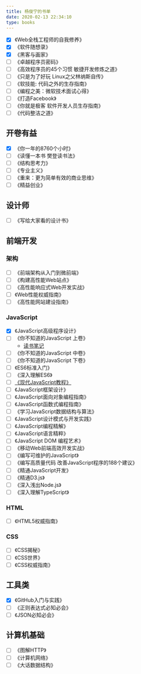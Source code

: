 ```yaml
---
title: 杨俊宁的书单
date: 2020-02-13 22:34:10
type: books
---
```


- [x] 《Web全栈工程师的自我修养》
- [x] 《软件随想录》
- [x] 《黑客与画家》
- [ ] 《卓越程序员密码》
- [ ] 《高效程序员的45个习惯 敏捷开发修炼之道》
- [ ] 《只是为了好玩 Linux之父林纳斯自传》
- [ ] 《软技能: 代码之外的生存指南》
- [ ] 《编程之美：微软技术面试心得》
- [ ] 《打造Facebook》
- [ ] 《你就是极客 软件开发人员生存指南》
- [ ] 《代码整洁之道》

## 开卷有益

- [x] 《你一年的8760个小时》
- [ ] 《读懂一本书 樊登读书法》
- [ ] 《结构思考力》
- [ ] 《专业主义》
- [ ] 《重来：更为简单有效的商业思维》
- [ ] 《精益创业》

## 设计师

- [ ] 《写给大家看的设计书》

## 前端开发

### 架构

- [ ] 《前端架构从入门到微前端》
- [ ] 《构建高性能Web站点》
- [ ] 《高性能响应式Web开发实战》
- [ ] 《Web性能权威指南》
- [ ] 《高性能网站建设指南》

### JavaScript

- [x] 《JavaScript高级程序设计》
- [ ] 《你不知道的JavaScript 上卷》
  - [读书笔记](https://mubu.com/doc/13bnYs-Mq0r)
- [ ] 《你不知道的JavaScript 中卷》
- [ ] 《你不知道的JavaScript 下卷》
- [ ] 《ES6标准入门》
- [ ] 《深入理解ES6》
- [ ] [《现代JavaScript教程》](https://zh.javascript.info/)
- [ ] 《JavaScript框架设计》
- [ ] 《JavaScript面向对象编程指南》
- [ ] 《JavaScript函数式编程指南》
- [ ] 《学习JavaScript数据结构与算法》
- [ ] 《JavaScript设计模式与开发实践》
- [ ] 《JavaScript编程精解》
- [ ] 《JavaScript语言精粹》
- [ ] 《JavaScript DOM 编程艺术》
- [ ] 《移动Web前端高效开发实战》
- [ ] 《编写可维护的JavaScript》
- [ ] 《编写高质量代码 改善JavaScript程序的188个建议》
- [ ] 《精通JavaScript开发》
- [ ] 《精通D3.js》
- [ ] 《深入浅出Node.js》
- [ ] 《深入理解TypeScript》

### HTML

- [ ] 《HTML5权威指南》

### CSS

- [ ] 《CSS揭秘》
- [ ] 《CSS世界》
- [ ] 《CSS权威指南》

## 工具类

- [x] 《GitHub入门与实践》
- [ ] 《正则表达式必知必会》
- [ ] 《JSON必知必会》

## 计算机基础

- [ ] 《图解HTTP》
- [ ] 《计算机网络》
- [ ] 《大话数据结构》
